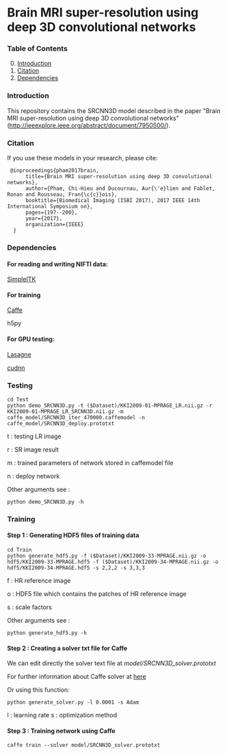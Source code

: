 # Brain MRI super-resolution using deep 3D convolutional networks

### Table of Contents

0. [Introduction](#introduction)
0. [Citation](#citation)
0. [Dependencies](#dependencies)

### Introduction
This repository contains the SRCNN3D model described in the paper "Brain MRI super-resolution using deep 3D convolutional networks" (http://ieeexplore.ieee.org/abstract/document/7950500/).

### Citation

If you use these models in your research, please cite:
```
 @inproceedings{pham2017brain,
      title={Brain MRI super-resolution using deep 3D convolutional networks},
      author={Pham, Chi-Hieu and Ducournau, Aur{\'e}lien and Fablet, Ronan and Rousseau, Fran{\c{c}}ois},
      booktitle={Biomedical Imaging (ISBI 2017), 2017 IEEE 14th International Symposium on},
      pages={197--200},
      year={2017},
      organization={IEEE}
  }
```
### Dependencies

#### For reading and writing NIFTI data:
[SimpleITK](https://itk.org/Wiki/SimpleITK/GettingStarted)

#### For training
[Caffe](https://github.com/BVLC/caffe/)

h5py
#### For GPU testing:
[Lasagne](https://lasagne.readthedocs.io/en/latest/)

[cudnn](https://developer.nvidia.com/cudnn)

### Testing

```
cd Test
python demo_SRCNN3D.py -t ($Dataset)/KKI2009-01-MPRAGE_LR.nii.gz -r KKI2009-01-MPRAGE_LR_SRCNN3D.nii.gz -m caffe_model/SRCNN3D_iter_470000.caffemodel -n caffe_model/SRCNN3D_deploy.prototxt
```
t : testing LR image

r : SR image result

m : trained parameters of network stored in caffemodel file

n : deploy network

Other arguments see : 
```
python demo_SRCNN3D.py -h
```

### Training
#### Step 1 : Generating HDF5 files of training data
```
cd Train
python generate_hdf5.py -f ($Dataset)/KKI2009-33-MPRAGE.nii.gz -o hdf5/KKI2009-33-MPRAGE.hdf5 -f ($Dataset)/KKI2009-34-MPRAGE.nii.gz -o hdf5/KKI2009-34-MPRAGE.hdf5 -s 2,2,2 -s 3,3,3
```
f : HR reference image

o : HDF5 file which contains the patches of HR reference image

s : scale factors

Other arguments see : 
```
python generate_hdf5.py -h
```

#### Step 2 : Creating a solver txt file for Caffe
We can edit directly the solver text file at *model/SRCNN3D_solver.prototxt*

For further information about Caffe solver at [here](http://caffe.berkeleyvision.org/tutorial/solver.html)

Or using this function:
```
python generate_solver.py -l 0.0001 -s Adam
```
l : learning rate
s : optimization method

#### Step 3 : Training network using Caffe
```
caffe train --solver model/SRCNN3D_solver.prototxt
```

